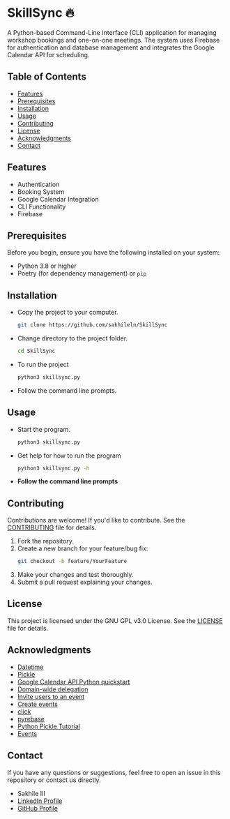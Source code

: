 # SkillSync 🔥
A Python-based Command-Line Interface (CLI) application for managing workshop bookings and one-on-one meetings. The system uses Firebase for authentication and database management and integrates the Google Calendar API for scheduling. 

## Table of Contents
- [Features](#features)
- [Prerequisites](#prerequisites)
- [Installation](#installation)
- [Usage](#usage)
- [Contributing](#contributing)
- [License](#license)
- [Acknowledgments](#acknowledgments)
- [Contact](#contact)

## Features
- Authentication
- Booking System
- Google Calendar Integration
- CLI Functionality
- Firebase

## Prerequisites
Before you begin, ensure you have the following installed on your system:
- Python 3.8 or higher
- Poetry (for dependency management) or `pip`

## Installation
- Copy the project to your computer.
    ```bash
    git clone https://github.com/sakhileln/SkillSync
    ```
- Change directory to the project folder.
    ```bash
    cd SkillSync
    ```
- To run the project
    ```bash
    python3 skillsync.py
    ```
- Follow the command line prompts.

## Usage
- Start the program.
    ```bash
    python3 skillsync.py
    ```
- Get help for how to run the program
    ```bash
    python3 skillsync.py -h
    ```
- **Follow the command line prompts**

## Contributing
Contributions are welcome! If you'd like to contribute. See the [CONTRIBUTING](CONTRIBUTING.md) file for details.
1. Fork the repository.
2. Create a new branch for your feature/bug fix:
   ```bash
   git checkout -b feature/YourFeature
   ```
3. Make your changes and test thoroughly.
4. Submit a pull request explaining your changes.

## License
This project is licensed under the GNU GPL v3.0 License. See the [LICENSE](LICENSE) file for details.

## Acknowledgments
- [Datetime](https://docs.python.org/3/library/datetime.html)
- [Pickle](https://docs.python.org/3/library/pickle.html)
- [Google Calendar API Python quickstart](https://developers.google.com/calendar/api/quickstart/python)
- [Domain-wide delegation](https://developers.google.com/classroom/guides/key-concepts/domain-wide-delegation?hl=en)
- [Invite users to an event](https://developers.google.com/calendar/api/concepts/inviting-attendees-to-events)
- [Create events](https://developers.google.com/calendar/api/guides/create-events)
- [click](https://click.palletsprojects.com/en/stable/)
- [pyrebase](https://github.com/thisbejim/Pyrebase)
- [Python Pickle Tutorial](https://www.datacamp.com/tutorial/pickle-python-tutorial)
- [Events](https://developers.google.com/calendar/api/v3/reference/events/delete#python)

## Contact
If you have any questions or suggestions, feel free to open an issue in this repository or contact us directly.
- Sakhile III  
- [LinkedIn Profile](https://www.linkedin.com/in/sakhile-ndlazi)
- [GitHub Profile](https://github.com/sakhileln)

